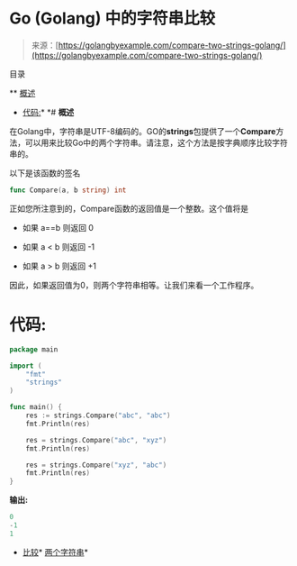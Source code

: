 <!--yml

类别: 未分类

日期：2024-10-13 06:11:51

-->

# Go (Golang) 中的字符串比较

> 来源：[https://golangbyexample.com/compare-two-strings-golang/](https://golangbyexample.com/compare-two-strings-golang/)

目录

**   [概述](#Overview "概述")

+   [代码:](#Code "代码:")*  *# **概述**

在Golang中，字符串是UTF-8编码的。GO的**strings**包提供了一个**Compare**方法，可以用来比较Go中的两个字符串。请注意，这个方法是按字典顺序比较字符串的。

以下是该函数的签名

```go
func Compare(a, b string) int
```

正如您所注意到的，Compare函数的返回值是一个整数。这个值将是

+   如果 a==b 则返回 0

+   如果 a < b 则返回 -1

+   如果 a > b 则返回 +1

因此，如果返回值为0，则两个字符串相等。让我们来看一个工作程序。

# **代码:**

```go
package main

import (
    "fmt"
    "strings"
)

func main() {
    res := strings.Compare("abc", "abc")
    fmt.Println(res)

    res = strings.Compare("abc", "xyz")
    fmt.Println(res)

    res = strings.Compare("xyz", "abc")
    fmt.Println(res)
}
```

**输出:**

```go
0
-1
1
```

+   [比较](https://golangbyexample.com/tag/compare/)*   [两个字符串](https://golangbyexample.com/tag/two-strings/)*

